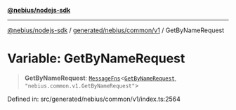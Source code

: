 [**@nebius/nodejs-sdk**](../../../../../README.md)

---

[@nebius/nodejs-sdk](../../../../../README.md) / [generated/nebius/common/v1](../README.md) / GetByNameRequest

# Variable: GetByNameRequest

> **GetByNameRequest**: [`MessageFns`](../../../../../runtime/protos/core/interfaces/MessageFns.md)\<[`GetByNameRequest`](../interfaces/GetByNameRequest.md), `"nebius.common.v1.GetByNameRequest"`\>

Defined in: src/generated/nebius/common/v1/index.ts:2564
